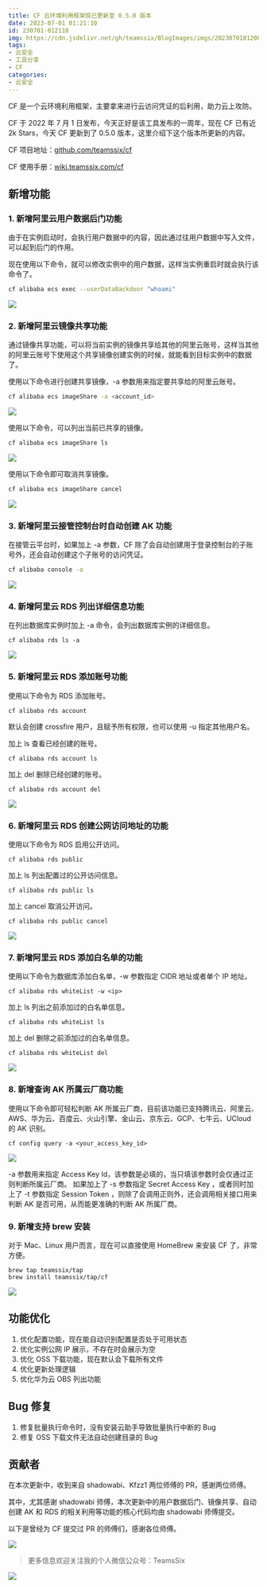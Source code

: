 ```yaml
---
title: CF 云环境利用框架现已更新至 0.5.0 版本
date: 2023-07-01 01:21:10
id: 230701-012110
img: https://cdn.jsdelivr.net/gh/teamssix/BlogImages/imgs/202307010120822.png
tags:
- 云安全
- 工具分享
- CF
categories:
- 云安全
---
```


CF 是一个云环境利用框架，主要拿来进行云访问凭证的后利用，助力云上攻防。

CF 于 2022 年 7 月 1 日发布，今天正好是该工具发布的一周年，现在 CF 已有近 2k Stars，今天 CF 更新到了 0.5.0 版本，这里介绍下这个版本所更新的内容。

CF 项目地址：[github.com/teamssix/cf](https://github.com/teamssix/cf)

CF 使用手册：[wiki.teamssix.com/cf](https://wiki.teamssix.com/cf)

## 新增功能

### 1. 新增阿里云用户数据后门功能

由于在实例启动时，会执行用户数据中的内容，因此通过往用户数据中写入文件，可以起到后门的作用。

现在使用以下命令，就可以修改实例中的用户数据，这样当实例重启时就会执行该命令了。

```bash
cf alibaba ecs exec --userDataBackdoor "whoami"
```

![](https://cdn.jsdelivr.net/gh/teamssix/BlogImages/imgs/202307010116155.png)

### 2. 新增阿里云镜像共享功能

通过镜像共享功能，可以将当前实例的镜像共享给其他的阿里云账号，这样当其他的阿里云账号下使用这个共享镜像创建实例的时候，就能看到目标实例中的数据了。

使用以下命令进行创建共享镜像，-a 参数用来指定要共享给的阿里云账号。

```bash
cf alibaba ecs imageShare -a <account_id>
```

![](https://cdn.jsdelivr.net/gh/teamssix/BlogImages/imgs/202307010116649.png)

使用以下命令，可以列出当前已共享的镜像。

```bash
cf alibaba ecs imageShare ls
```

![](https://cdn.jsdelivr.net/gh/teamssix/BlogImages/imgs/202307010117800.png)

使用以下命令即可取消共享镜像。

```bash
cf alibaba ecs imageShare cancel
```

![](https://cdn.jsdelivr.net/gh/teamssix/BlogImages/imgs/202307010117948.png)

### 3. 新增阿里云接管控制台时自动创建 AK 功能

在接管云平台时，如果加上 -a 参数，CF 除了会自动创建用于登录控制台的子账号外，还会自动创建这个子账号的访问凭证。

```bash
cf alibaba console -a
```

![](https://cdn.jsdelivr.net/gh/teamssix/BlogImages/imgs/202307010117484.png)


### 4. 新增阿里云 RDS 列出详细信息功能

在列出数据库实例时加上 -a 命令，会列出数据库实例的详细信息。

```ba sh
cf alibaba rds ls -a
```

![](https://cdn.jsdelivr.net/gh/teamssix/BlogImages/imgs/202307010118886.png)


### 5. 新增阿里云 RDS 添加账号功能

使用以下命令为 RDS 添加账号。

```
cf alibaba rds account
```

默认会创建 crossfire 用户，且赋予所有权限，也可以使用 -u 指定其他用户名。

加上 ls 查看已经创建的账号。

```
cf alibaba rds account ls
```

加上 del 删除已经创建的账号。

```
cf alibaba rds account del
```

![](https://cdn.jsdelivr.net/gh/teamssix/BlogImages/imgs/202307010119420.png)

### 6. 新增阿里云 RDS 创建公网访问地址的功能

使用以下命令为 RDS 启用公开访问。

```
cf alibaba rds public
```

加上 ls 列出配置过的公开访问信息。

```
cf alibaba rds public ls
```

加上 cancel 取消公开访问。

```
cf alibaba rds public cancel
```

![](https://cdn.jsdelivr.net/gh/teamssix/BlogImages/imgs/202307010119319.png)

### 7. 新增阿里云 RDS 添加白名单的功能

使用以下命令为数据库添加白名单，-w 参数指定 CIDR 地址或者单个 IP 地址。

```
cf alibaba rds whiteList -w <ip>
```

加上 ls 列出之前添加过的白名单信息。

```
cf alibaba rds whiteList ls
```

加上 del 删除之前添加过的白名单信息。

```
cf alibaba rds whiteList del
```

![](https://cdn.jsdelivr.net/gh/teamssix/BlogImages/imgs/202307010119770.png)

### 8. 新增查询 AK 所属云厂商功能

使用以下命令即可轻松判断 AK 所属云厂商，目前该功能已支持腾讯云、阿里云、AWS、华为云、百度云、火山引擎、金山云、京东云、GCP、七牛云、UCloud 的 AK 识别。

```
cf config query -a <your_access_key_id>
```

![](https://cdn.jsdelivr.net/gh/teamssix/BlogImages/imgs/202307010119068.png)

-a 参数用来指定 Access Key Id，该参数是必填的，当只填该参数时会仅通过正则判断所属云厂商。
如果加上了 -s 参数指定 Secret Access Key ，或者同时加上了 -t 参数指定 Session Token ，则除了会调用正则外，还会调用相关接口用来判断 AK 是否可用，从而能更准确的判断 AK 所属厂商。

### 9. 新增支持 brew 安装

对于 Mac、Linux 用户而言，现在可以直接使用 HomeBrew 来安装 CF 了，非常方便。

```
brew tap teamssix/tap
brew install teamssix/tap/cf
```

![](https://cdn.jsdelivr.net/gh/teamssix/BlogImages/imgs/202307010120822.png)

## 功能优化

1. 优化配置功能，现在能自动识别配置是否处于可用状态
2. 优化实例公网 IP 展示，不存在时会展示为空
3. 优化 OSS 下载功能，现在默认会下载所有文件
4. 优化更新处理逻辑
5. 优化华为云 OBS 列出功能

## Bug 修复

1. 修复批量执行命令时，没有安装云助手导致批量执行中断的 Bug
2. 修复 OSS 下载文件无法自动创建目录的 Bug

## 贡献者

在本次更新中，收到来自 shadowabi、Kfzz1 两位师傅的 PR，感谢两位师傅。

其中，尤其感谢 shadowabi 师傅，本次更新中的用户数据后门、镜像共享、自动创建 AK 和 RDS 的相关利用等功能的核心代码均由 shadowabi 师傅提交。

以下是曾经为 CF 提交过 PR 的师傅们，感谢各位师傅。

![](https://cdn.jsdelivr.net/gh/teamssix/BlogImages/imgs/202307010120820.png)

>  更多信息欢迎关注我的个人微信公众号：TeamsSix

![](https://cdn.jsdelivr.net/gh/teamssix/BlogImages/imgs/202204152148071.png)
